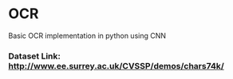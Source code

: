 # OCR
Basic OCR implementation in python using CNN
### Dataset Link: http://www.ee.surrey.ac.uk/CVSSP/demos/chars74k/
